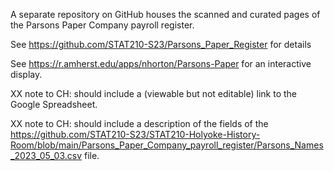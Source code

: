 A separate repository on GitHub houses the scanned and curated pages of the Parsons Paper Company payroll register.

See https://github.com/STAT210-S23/Parsons_Paper_Register for details

See https://r.amherst.edu/apps/nhorton/Parsons-Paper for an interactive display.

XX note to CH: should include a (viewable but not editable) link to the Google Spreadsheet.

XX note to CH: should include a description of the fields of the https://github.com/STAT210-S23/STAT210-Holyoke-History-Room/blob/main/Parsons_Paper_Company_payroll_register/Parsons_Names_2023_05_03.csv file.
